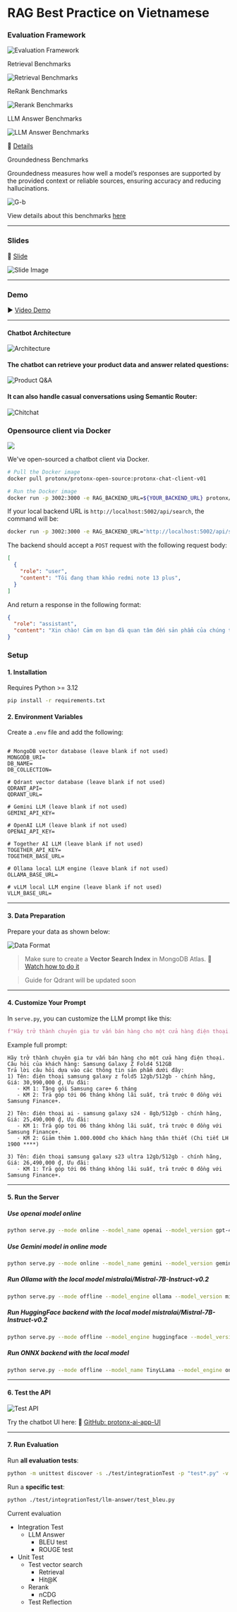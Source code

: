 # RAG Best Practice on Vietnamese

### Evaluation Framework

![Evaluation Framework](https://storage.googleapis.com/mle-courses-prod/users/61b6fa1ba83a7e37c8309756/private-files/b905f980-57e1-11f0-84e4-0f8a7a754383-Screenshot_2025_07_03_144533.png)

Retrieval Benchmarks

![Retrieval Benchmarks](https://storage.googleapis.com/mle-courses-prod/users/61b6fa1ba83a7e37c8309756/private-files/ffc9c650-5181-11f0-9c7a-bfa66305902b-output__2_.png)

ReRank Benchmarks

![Rerank Benchmarks](https://storage.googleapis.com/mle-courses-prod/users/61b869ca9c3c5e00292bb42d/private-files/b5d82990-6c63-11f0-8395-0df7dffeba85-average_ndcg_reranker_models_horizontal_sorted_1.png)

LLM Answer Benchmarks

![LLM Answer Benchmarks](https://storage.googleapis.com/mle-courses-prod/users/61b6fa1ba83a7e37c8309756/private-files/7920b290-5315-11f0-84e4-0f8a7a754383-output.png)

🔗 [Details](https://protonx.coursemind.io/courses/684d3a8bb224570012d03b22/topics/684f965f904b370012b6a553)

Groundedness Benchmarks

Groundedness measures how well a model’s responses are supported by the provided context or reliable sources, ensuring accuracy and reducing hallucinations.

![G-b](https://storage.googleapis.com/mle-courses-prod/users/61b6fa1ba83a7e37c8309756/private-files/bc772d80-71e2-11f0-ae39-5b0a81678d54-Screenshot_2025-08-05_165745.png)

View details about this benchmarks [here](https://protonx.coursemind.io/courses/684d3a8bb224570012d03b22/topics/684f965f904b370012b6a553?activeAId=6866366ff7c7a147467c6140)


---

### Slides

📑 [Slide](https://drive.google.com/file/d/1HxTEHp4lV6i4C5F2ummqjFLXDnzPkaPX/view?usp=sharing)

![Slide Image](https://storage.googleapis.com/mle-courses-prod/users/61b869ca9c3c5e00292bb42d/private-files/dd582970-3da7-11ef-bf69-71eafa46c86b-Screen_Shot_2024_07_09_at_11.00.59.png)

---

### Demo

▶️ [Video Demo](https://youtu.be/zzN3FEuzVt4)

---

#### Chatbot Architecture

![Architecture](https://storage.googleapis.com/mle-courses-prod/users/61b6fa1ba83a7e37c8309756/private-files/dbbba200-6e88-11f0-9258-839289629457-Screenshot_2025-08-01_103702.png)



#### The chatbot can retrieve your product data and answer related questions:

![Product Q\&A](https://storage.googleapis.com/mle-courses-prod/users/61b869ca9c3c5e00292bb42d/private-files/0e6926b0-2a05-11ef-bde4-3b0f2c27b69f-Screen_Shot_2024_06_14_at_11.04.23.png)

#### It can also handle casual conversations using Semantic Router:

![Chitchat](https://storage.googleapis.com/mle-courses-prod/users/61b6fa1ba83a7e37c8309756/private-files/3efb6050-36ca-11ef-a9c5-539ef4fa11ba-Screen_Shot_2024_06_30_at_16.57.11.png)

### Opensource client via Docker


![](https://storage.googleapis.com/mle-courses-prod/users/61b6fa1ba83a7e37c8309756/private-files/221bcae0-6e93-11f0-9258-839289629457-Screenshot_2025-08-01_115038.png)

We've open-sourced a chatbot client via Docker.

```bash
# Pull the Docker image
docker pull protonx/protonx-open-source:protonx-chat-client-v01
```

```bash
# Run the Docker image
docker run -p 3002:3000 -e RAG_BACKEND_URL=${YOUR_BACKEND_URL} protonx/protonx-open-source:protonx-chat-client-v01
```

If your local backend URL is `http://localhost:5002/api/search`, the command will be:

```bash
docker run -p 3002:3000 -e RAG_BACKEND_URL="http://localhost:5002/api/search" protonx/protonx-open-source:protonx-chat-client-v01
```

The backend should accept a `POST` request with the following request body:

```json
[
  {
    "role": "user",
    "content": "Tôi đang tham khảo redmi note 13 plus",
  }
]
```

And return a response in the following format:

```json
{
  "role": "assistant",
  "content": "Xin chào! Cảm ơn bạn đã quan tâm đến sản phẩm của chúng tôi. Điện thoại Redmi Note 13 Pro+ là một lựa chọn tuyệt vời..."
}
```


### Setup

#### 1. Installation

Requires Python >= 3.12

```bash
pip install -r requirements.txt
```

#### 2. Environment Variables

Create a `.env` file and add the following:

```env

# MongoDB vector database (leave blank if not used)
MONGODB_URI=
DB_NAME=
DB_COLLECTION=

# Qdrant vector database (leave blank if not used)
QDRANT_API=
QDRANT_URL=

# Gemini LLM (leave blank if not used)
GEMINI_API_KEY=

# OpenAI LLM (leave blank if not used)
OPENAI_API_KEY=

# Together AI LLM (leave blank if not used)
TOGETHER_API_KEY=
TOGETHER_BASE_URL=

# Ollama local LLM engine (leave blank if not used)
OLLAMA_BASE_URL=

# vLLM local LLM engine (leave blank if not used)
VLLM_BASE_URL=
```
---

#### 3. Data Preparation

Prepare your data as shown below:

![Data Format](https://storage.googleapis.com/mle-courses-prod/users/61b869ca9c3c5e00292bb42d/private-files/36777950-2a04-11ef-bde4-3b0f2c27b69f-Screen_Shot_2024_06_14_at_11.10.39.png)

> Make sure to create a **Vector Search Index** in MongoDB Atlas. 🎥 [Watch how to do it](https://youtu.be/jZ4hN4evesg?si=ZbXAMlQ4dsBQU_oI&t=2076)

> Guide for Qdrant will be updated soon

---

#### 4. Customize Your Prompt

In `serve.py`, you can customize the LLM prompt like this:

```python
f"Hãy trở thành chuyên gia tư vấn bán hàng cho một cửa hàng điện thoại. Câu hỏi của khách hàng: {query}\nTrả lời câu hỏi dựa vào các thông tin sản phẩm dưới đây: {source_information}."
```

Example full prompt:

```
Hãy trở thành chuyên gia tư vấn bán hàng cho một cửa hàng điện thoại. Câu hỏi của khách hàng: Samsung Galaxy Z Fold4 512GB
Trả lời câu hỏi dựa vào các thông tin sản phẩm dưới đây: 
1) Tên: điện thoại samsung galaxy z fold5 12gb/512gb - chính hãng, Giá: 30,990,000 ₫, Ưu đãi:
   - KM 1: Tặng gói Samsung care+ 6 tháng
   - KM 2: Trả góp tới 06 tháng không lãi suất, trả trước 0 đồng với Samsung Finance+.

2) Tên: điện thoại ai - samsung galaxy s24 - 8gb/512gb - chính hãng, Giá: 25,490,000 ₫, Ưu đãi:
   - KM 1: Trả góp tới 06 tháng không lãi suất, trả trước 0 đồng với Samsung Finance+.
   - KM 2: Giảm thêm 1.000.000đ cho khách hàng thân thiết (Chi tiết LH 1900 ****)

3) Tên: điện thoại samsung galaxy s23 ultra 12gb/512gb - chính hãng, Giá: 26,490,000 ₫, Ưu đãi:
   - KM 1: Trả góp tới 06 tháng không lãi suất, trả trước 0 đồng với Samsung Finance+.
```

---

#### 5. Run the Server

##### Use openai model online

```bash
python serve.py --mode online --model_name openai --model_version gpt-4o
```

##### Use Gemini model in online mode

```bash
python serve.py --mode online --model_name gemini --model_version gemini-2.0-flash
```

##### Run Ollama with the local model mistralai/Mistral-7B-Instruct-v0.2

```bash
python serve.py --mode offline --model_engine ollama --model_version mistralai/Mistral-7B-Instruct-v0.2
```

##### Run HuggingFace backend with the local model mistralai/Mistral-7B-Instruct-v0.2

```bash
python serve.py --mode offline --model_engine huggingface --model_version mistralai/Mistral-7B-Instruct-v0.2
```
##### Run ONNX backend with the local model

```bash
python serve.py --mode offline --model_name TinyLLama --model_engine onnx --model_version onnx-community/TinyLLama-v0-ONNX

```

---

#### 6. Test the API

![Test API](https://storage.googleapis.com/mle-courses-prod/users/61b6fa1ba83a7e37c8309756/private-files/709ea4a0-298c-11ef-8393-319a26aa84a3-Screen_Shot_2024_06_13_at_20.54.17.png)

Try the chatbot UI here:
🔗 [GitHub: protonx-ai-app-UI](https://github.com/bangoc123/protonx-ai-app-UI)

---

#### 7. Run Evaluation

Run **all evaluation tests**:

```bash
python -m unittest discover -s ./test/integrationTest -p "test*.py" -v
```

Run a **specific test**:

```bash
python ./test/integrationTest/llm-answer/test_bleu.py
```

Current evaluation
- Integration Test
   - LLM Answer
      - BLEU test
      - ROUGE test
- Unit Test
   - Test vector search
     - Retrieval
      - Hit@K
   - Rerank
      - nCDG
   - Test Reflection